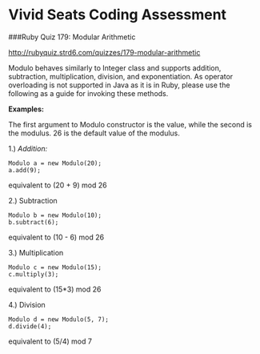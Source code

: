 Vivid Seats Coding Assessment
=============================
###Ruby Quiz 179: Modular Arithmetic

http://rubyquiz.strd6.com/quizzes/179-modular-arithmetic

Modulo behaves similarly to Integer class and supports addition, subtraction, multiplication, division, and exponentiation. As operator overloading is not supported in Java as it is in Ruby, please use the following as a guide for invoking these methods.

**Examples:**

The first argument to Modulo constructor is the value, while the second is the modulus. 26 is the default value of the modulus. 

1.) *Addition:*

	Modulo a = new Modulo(20);
	a.add(9);
		
equivalent to (20 + 9) mod 26
	
2.) Subtraction 

	Modulo b = new Modulo(10);
	b.subtract(6);
		
equivalent to (10 - 6) mod 26

3.) Multiplication

	Modulo c = new Modulo(15);
	c.multiply(3);
	
equivalent to (15*3) mod 26

4.) Division

	Modulo d = new Modulo(5, 7);
	d.divide(4);
	
equivalent to (5/4) mod 7
	
	
	
		
		

